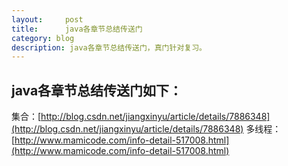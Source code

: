 ```yaml
---
layout:     post
title:      java各章节总结传送门
category: blog
description: java各章节总结传送门，真门针对复习。
---
```


## java各章节总结传送门如下：
集合：[http://blog.csdn.net/jiangxinyu/article/details/7886348](http://blog.csdn.net/jiangxinyu/article/details/7886348)
多线程：[http://www.mamicode.com/info-detail-517008.html](http://www.mamicode.com/info-detail-517008.html)
